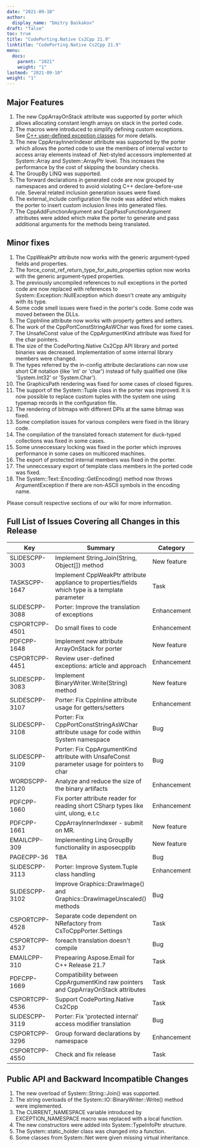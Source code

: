 ```yaml
---
date: "2021-09-10"
author:
  display_name: "Dmitry Baskakov"
draft: "false"
toc: true
title: "CodePorting.Native Cs2Cpp 21.9"
linktitle: "CodePorting.Native Cs2Cpp 21.9"
menu:
  docs:
    parent: "2021"
    weight: "1"
lastmod: "2021-09-10"
weight: "1"
---
```


## Major Features ##

1. The new CppArrayOnStack attribute was supported by porter which allows allocating constant length arrays on stack in the ported code.
1. The macros were introduced to simplify defining custom exceptions. See [C++ user-defined exception classes](https://docs.codeporting.com/native/cs2cpp/developer-guide/cpp-user-defined-exception-classes/) for more details.
1. The new CppArrayInnerIndexer attribute was supported by the porter which allows the ported code to use the members of internal vector to access array elements instead of .Net-styled accessors implemented at System::Array and System::ArrayPtr level. This increases the performance by the cost of skipping the boundary checks.
1. The GroupBy LINQ was supported.
1. The forward declarations in generated code are now grouped by namespaces and ordered to avoid violating C++ declare-before-use rule. Several related inclusion generation issues were fixed.
1. The external_include configuration file node was added which makes the porter to insert custom inclusion lines into generated files.
1. The CppAddFunctionArgument and CppPassFunctionArgument attributes were added which make the porter to generate and pass additional arguments for the methods being translated.

## Minor fixes ##

1. The CppWeakPtr attribute now works with the generic argument-typed fields and properties.
1. The force_const_ref_return_type_for_auto_properties option now works with the generic argument-typed properties.
1. The previously uncompiled references to null exceptions in the ported code are now replaced with references to System::Exception::NullException which doesn't create any ambiguity with its type.
1. Some code smell issues were fixed in the porter's code. Some code was moved between the DLLs.
1. The CppInline attribute now works with property getters and setters.
1. The work of the CppPortConstStringAsWChar was fixed for some cases.
1. The UnsafeConst value of the CppArgumentKind attribute was fixed for the char pointers.
1. The size of the CodePorting.Native Cs2Cpp API library and ported binaries was decreased. Implementation of some internal library members were changed.
1. The types referred by the in-config attribute declarations can now use short C# notation (like 'int' or 'char') instead of fully qualified one (like 'System.Int32' or 'System.Char').
1. The GraphicsPath rendering was fixed for some cases of closed figures.
1. The support of the System::Tuple class in the porter was improved. It is now possible to replace custom tuples with the system one using typemap records in the configuration file.
1. The rendering of bitmaps with different DPIs at the same bitmap was fixed.
1. Some compilation issues for various compilers were fixed in the library code.
1. The compilation of the translated foreach statement for duck-typed collections was fixed in some cases.
1. Some unneccessary locking was fixed in the porter which improves performance in some cases on multicored machines.
1. The export of protected internal members was fixed in the porter.
1. The unneccessary export of template class members in the ported code was fixed.
1. The System::Text::Encoding::GetEncoding() method now throws ArgumentException if there are non-ASCII symbols in the encoding name.

Please consult respective sections of our wiki for more information.

## Full List of Issues Covering all Changes in this Release ##

| Key | Summary | Category |
| --- | --- | --- |
| SLIDESCPP-3003 | Implement String.Join(String, Object[]) method | New feature |
| TASKSCPP-1647 | Implement CppWeakPtr attribute appliance to properties/fields which type is a template parameter | Task |
| SLIDESCPP-3088 | Porter: Improve the translation of exceptions | Enhancement |
| CSPORTCPP-4501 | Do small fixes to code | Enhancement |
| PDFCPP-1648 | Implement new attribute ArrayOnStack for porter | New feature |
| CSPORTCPP-4451 | Review user-defined exceptions: article and approach | Enhancement |
| SLIDESCPP-3083 | Implement BinaryWriter.Write(String) method | New feature |
| SLIDESCPP-3107 | Porter: Fix CppInline attribute usage for getters/setters | Enhancement |
| SLIDESCPP-3108 | Porter: Fix CppPortConstStringAsWChar attribute usage for code within System namespace | Bug |
| SLIDESCPP-3109 | Porter: Fix CppArgumentKind attribute with UnsafeConst parameter usage for pointers to char | Bug |
| WORDSCPP-1120 | Analyze and reduce the size of the binary artifacts | Enhancement |
| PDFCPP-1660 | Fix porter attribute reader for reading short CSharp types like uint, ulong, e.t.c | Enhancement |
| PDFCPP-1661 | CppArrayInnerIndexer - submit on MR. | New feature |
| EMAILCPP-309 | Implementing Linq GroupBy functionality in asposecpplib | New feature |
| PAGECPP-36 | TBA | Bug |
| SLIDESCPP-3113 | Porter: Improve System.Tuple class handling | Enhancement |
| SLIDESCPP-3102 | Improve Graphics::DrawImage() and Graphics::DrawImageUnscaled() methods | Bug |
| CSPORTCPP-4528 | Separate code dependent on NRefactory from CsToCppPorter.Settings | Task |
| CSPORTCPP-4537 | foreach translation doesn't compile | Bug |
| EMAILCPP-310 | Prepearing Aspose.Email for C++ Release 21.7 | Task |
| PDFCPP-1669 | Compatibility between CppArgumentKind raw pointers and CppArrayOnStack attributes | Task |
| CSPORTCPP-4536 | Support CodePorting.Native Cs2Cpp | Task |
| SLIDESCPP-3119 | Porter: Fix 'protected internal' access modifier translation | Bug |
| CSPORTCPP-3296 | Group forward declarations by namespace | Enhancement |
| CSPORTCPP-4550 | Check and fix release | Task |

## Public API and Backward Incompatible Changes ##

1. The new overload of System::String::Join() was supported.
1. The string overloads of the System::IO::BinaryWriter::Write() method were implemented.
1. The CURRENT_NAMESPACE variable introduced by EXCEPTION_NAMESPACE macro was replaced with a local function.
1. The new constructors were added into System::TypeInfoPtr structure.
1. The System::static_holder class was changed into a function.
1. Some classes from System::Net were given missing virtual inheritance.
